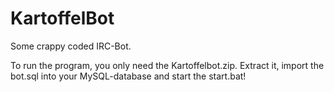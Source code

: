 # KartoffelBot

Some crappy coded IRC-Bot.


To run the program, you only need the Kartoffelbot.zip. Extract it, import the bot.sql into your MySQL-database and start the start.bat!
